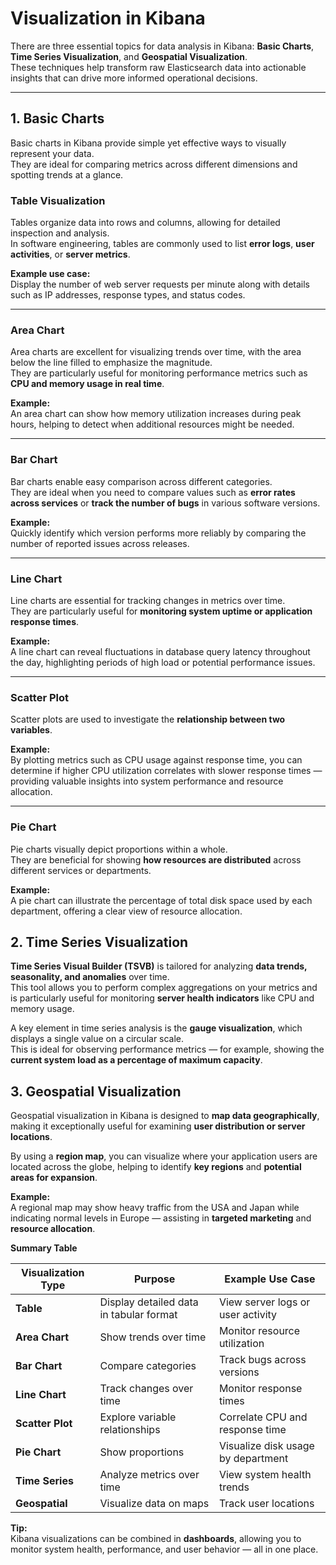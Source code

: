 # Visualization in Kibana

There are three essential topics for data analysis in Kibana: **Basic Charts**, **Time Series Visualization**, and **Geospatial Visualization**.  
These techniques help transform raw Elasticsearch data into actionable insights that can drive more informed operational decisions.

---

## 1. Basic Charts

Basic charts in Kibana provide simple yet effective ways to visually represent your data.  
They are ideal for comparing metrics across different dimensions and spotting trends at a glance.

### Table Visualization
Tables organize data into rows and columns, allowing for detailed inspection and analysis.  
In software engineering, tables are commonly used to list **error logs**, **user activities**, or **server metrics**.  

**Example use case:**  
Display the number of web server requests per minute along with details such as IP addresses, response types, and status codes.

---

### Area Chart
Area charts are excellent for visualizing trends over time, with the area below the line filled to emphasize the magnitude.  
They are particularly useful for monitoring performance metrics such as **CPU and memory usage in real time**.  

**Example:**  
An area chart can show how memory utilization increases during peak hours, helping to detect when additional resources might be needed.

---

### Bar Chart
Bar charts enable easy comparison across different categories.  
They are ideal when you need to compare values such as **error rates across services** or **track the number of bugs** in various software versions.

**Example:**  
Quickly identify which version performs more reliably by comparing the number of reported issues across releases.

---

### Line Chart
Line charts are essential for tracking changes in metrics over time.  
They are particularly useful for **monitoring system uptime or application response times**.

**Example:**  
A line chart can reveal fluctuations in database query latency throughout the day, highlighting periods of high load or potential performance issues.

---

### Scatter Plot
Scatter plots are used to investigate the **relationship between two variables**.  

**Example:**  
By plotting metrics such as CPU usage against response time, you can determine if higher CPU utilization correlates with slower response times — providing valuable insights into system performance and resource allocation.

---

### Pie Chart
Pie charts visually depict proportions within a whole.  
They are beneficial for showing **how resources are distributed** across different services or departments.  

**Example:**  
A pie chart can illustrate the percentage of total disk space used by each department, offering a clear view of resource allocation.



## 2. Time Series Visualization

**Time Series Visual Builder (TSVB)** is tailored for analyzing **data trends, seasonality, and anomalies** over time.  
This tool allows you to perform complex aggregations on your metrics and is particularly useful for monitoring **server health indicators** like CPU and memory usage.

A key element in time series analysis is the **gauge visualization**, which displays a single value on a circular scale.  
This is ideal for observing performance metrics — for example, showing the **current system load as a percentage of maximum capacity**.



## 3. Geospatial Visualization

Geospatial visualization in Kibana is designed to **map data geographically**, making it exceptionally useful for examining **user distribution or server locations**.

By using a **region map**, you can visualize where your application users are located across the globe, helping to identify **key regions** and **potential areas for expansion**.

**Example:**  
A regional map may show heavy traffic from the USA and Japan while indicating normal levels in Europe — assisting in **targeted marketing** and **resource allocation**.



**Summary Table**

| Visualization Type | Purpose | Example Use Case |
|---------------------|----------|------------------|
| **Table** | Display detailed data in tabular format | View server logs or user activity |
| **Area Chart** | Show trends over time | Monitor resource utilization |
| **Bar Chart** | Compare categories | Track bugs across versions |
| **Line Chart** | Track changes over time | Monitor response times |
| **Scatter Plot** | Explore variable relationships | Correlate CPU and response time |
| **Pie Chart** | Show proportions | Visualize disk usage by department |
| **Time Series** | Analyze metrics over time | View system health trends |
| **Geospatial** | Visualize data on maps | Track user locations |


**Tip:**  
Kibana visualizations can be combined in **dashboards**, allowing you to monitor system health, performance, and user behavior — all in one place.
